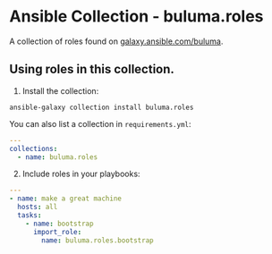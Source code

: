 # Ansible Collection - buluma.roles

A collection of roles found on [galaxy.ansible.com/buluma](https://galaxy.ansible.com/buluma/).

## Using roles in this collection.

1. Install the collection:

```shell
ansible-galaxy collection install buluma.roles
```

You can also list a collection in `requirements.yml`:

```yaml
---
collections:
  - name: buluma.roles
```

2. Include roles in your playbooks:

```yaml
---
- name: make a great machine
  hosts: all
  tasks:
    - name: bootstrap
      import_role:
        name: buluma.roles.bootstrap
```
